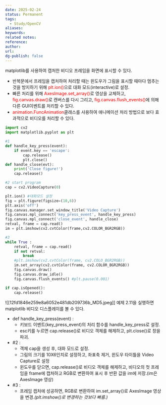 ```yaml
---
date: 2025-02-24
status: Permanent
tags:
  - Study/OpenCV
aliases: 
keywords: 
related notes: 
reference: 
author: 
url: 
dg-publish: false
---
```

matplotlib를 사용하여 캡처한 비디오 프레임을 화면에 표시할 수 있다.
- 반복문에서 프레임을 캡처하여 처리할 때는 윈도우가 그림을 표시할 때마다 멈추는 것을 방지하기 위해 <span style="color:red;">plt.ion()</span>으로 대화 모드(interactive)로 설정.
- 빠른 처리를 위해 <span style="color:red;">AxesImage.set_array()</span>로 영상을 교체하고, <span style="color:red;">fig.canvas.draw()</span>로 캔버스를 다시 그리고, <span style="color:red;">fig.canvas.flush_events()</span>에 의해 다른 GUI이벤트를 처리할 수 있다.
- <span style="color:red;">animation.FuncAnimation</span>클래스를 사용하여 애니메이션 처리 방법으로 보다 효과적으로 비디오를 처리할 수 있다.

```python
import cv2
import matplotlib.pyplot as plt

#1
def handle_key_press(event):
	if event.key == 'escape':
		cap.release()
		plt.close()
def handle_close(evt):
	print('Close figure!')
	cap.release()

#2 start program
cap = cv2.VideoCapture(0)

plt.ion() #대화모드 설정
fig = plt.figure(figsize=(10,6))
plt.axis('off')
fig.canvas.manager.set_window_title('Video Capture')
fig.canvas.mpl_connect('key_press_event', handle_key_press)
fig.canvas.mpl_connect('close_event', handle_close)
retval, frame = cap.read()
im = plt.imshow(cv2.cvtColor(frame,cv2.COLOR_BGR2RGB))

#3
while True :
	retval, frame = cap.read()
	if not retval:
		break
	#plt.imshow(cv2.cvtColor(frame, cv2.COLO_BGR2RGB))
	im.set_array(cv2.cvtColor(frame, cv2.COLOR_BGR2RGB))
	fig.canvas.draw()
	fig.canvas.draw_idle()
	fig.canvas.flush_events() #plt.pause(0.001)

if cap.isOpened():
	cap.release()
```
![[12fd1846e259e8a6052e481db209736b_MD5.jpeg]]
예제 2.11을 실행하면 matplotlib 비디오 디스플레이를 볼 수 있다.

- def handle_key_press(event) : 
	- 키보드 이벤트(key_press_event)의 처리 함수를 handle_key_press로 설정. 
	- esc키를 누르면 cap.release()로 비디오 객체를 해제하고, plt.close()로 창을 파괴.
- #2 : 
	- 객체 cap을 생성 후, 대화 모드로 설정.
	- 그림의 크기를 10X6인치로 설정하고, 좌표축 제거, 윈도우 타이틀을 Video Capture로 설정
	- 윈도우를 닫으면, cap.release()로 비디오 객체를 해제하고, 비디오의 첫 프레임을 frame에 캡처하고  RGB로 변환하여 표시 후 반환 값을 im에 저장.(im은 AxesImage 영상)
- #3 : 
	- 프레임 캡처에 성공하면, RGB로 변환하여 im.set_array()로 AxesImage 영상을 변경.*(plt.imshow()로 변경하는 것보다 빠름.)*
